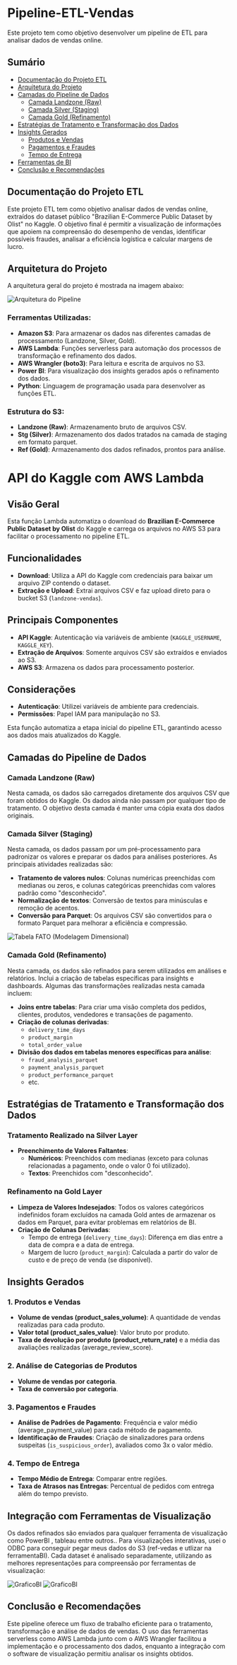 # Pipeline-ETL-Vendas

Este projeto tem como objetivo desenvolver um pipeline de ETL para analisar dados de vendas online.

## Sumário
- [Documentação do Projeto ETL](#documentação-do-projeto-etl)
- [Arquitetura do Projeto](#arquitetura-do-projeto)
- [Camadas do Pipeline de Dados](#camadas-do-pipeline-de-dados)
  - [Camada Landzone (Raw)](#camada-landzone-raw)
  - [Camada Silver (Staging)](#camada-silver-staging)
  - [Camada Gold (Refinamento)](#camada-gold-refinamento)
- [Estratégias de Tratamento e Transformação dos Dados](#estratégias-de-tratamento-e-transformação-dos-dados)
- [Insights Gerados](#insights-gerados)
  - [Produtos e Vendas](#produtos-e-vendas)
  - [Pagamentos e Fraudes](#pagamentos-e-fraudes)
  - [Tempo de Entrega](#tempo-de-entrega)
- [Ferramentas de BI](#ferramentas-de-bi)
- [Conclusão e Recomendações](#conclusão-e-recomendações)

## Documentação do Projeto ETL

Este projeto ETL tem como objetivo analisar dados de vendas online, extraídos do dataset público "Brazilian E-Commerce Public Dataset by Olist" no Kaggle. O objetivo final é permitir a visualização de informações que apoiem na compreensão do desempenho de vendas, identificar possíveis fraudes, analisar a eficiência logística e calcular margens de lucro.

## Arquitetura do Projeto
A arquitetura geral do projeto é mostrada na imagem abaixo:

![Arquitetura do Pipeline](Arquitetura.png)

### Ferramentas Utilizadas:
- **Amazon S3**: Para armazenar os dados nas diferentes camadas de processamento (Landzone, Silver, Gold).
- **AWS Lambda**: Funções serverless para automação dos processos de transformação e refinamento dos dados.
- **AWS Wrangler (boto3)**: Para leitura e escrita de arquivos no S3.
- **Power BI**: Para visualização dos insights gerados após o refinamento dos dados.
- **Python**: Linguagem de programação usada para desenvolver as funções ETL.
  
### Estrutura do S3:
- **Landzone (Raw)**: Armazenamento bruto de arquivos CSV.
- **Stg (Silver)**: Armazenamento dos dados tratados na camada de staging em formato parquet.
- **Ref (Gold)**: Armazenamento dos dados refinados, prontos para análise.

# API do Kaggle com AWS Lambda

## Visão Geral
Esta função Lambda automatiza o download do **Brazilian E-Commerce Public Dataset by Olist** do Kaggle e carrega os arquivos no AWS S3 para facilitar o processamento no pipeline ETL.

## Funcionalidades
- **Download**: Utiliza a API do Kaggle com credenciais para baixar um arquivo ZIP contendo o dataset.
- **Extração e Upload**: Extrai arquivos CSV e faz upload direto para o bucket S3 (`landzone-vendas`).

## Principais Componentes
- **API Kaggle**: Autenticação via variáveis de ambiente (`KAGGLE_USERNAME`, `KAGGLE_KEY`).
- **Extração de Arquivos**: Somente arquivos CSV são extraídos e enviados ao S3.
- **AWS S3**: Armazena os dados para processamento posterior.

## Considerações
- **Autenticação**: Utilizei variáveis de ambiente para credenciais.
- **Permissões**: Papel IAM para manipulação no S3.

Esta função automatiza a etapa inicial do pipeline ETL, garantindo acesso aos dados mais atualizados do Kaggle.

## Camadas do Pipeline de Dados

### Camada Landzone (Raw)
Nesta camada, os dados são carregados diretamente dos arquivos CSV que foram obtidos do Kaggle. Os dados ainda não passam por qualquer tipo de tratamento. O objetivo desta camada é manter uma cópia exata dos dados originais.

### Camada Silver (Staging)
Nesta camada, os dados passam por um pré-processamento para padronizar os valores e preparar os dados para análises posteriores. As principais atividades realizadas são:

- **Tratamento de valores nulos**: Colunas numéricas preenchidas com medianas ou zeros, e colunas categóricas preenchidas com valores padrão como "desconhecido".
- **Normalização de textos**: Conversão de textos para minúsculas e remoção de acentos.
- **Conversão para Parquet**: Os arquivos CSV são convertidos para o formato Parquet para melhorar a eficiência e compressão.

![Tabela FATO (Modelagem Dimensional)](StarSchema.png)

### Camada Gold (Refinamento)
Nesta camada, os dados são refinados para serem utilizados em análises e relatórios. Inclui a criação de tabelas específicas para insights e dashboards. Algumas das transformações realizadas nesta camada incluem:

- **Joins entre tabelas**: Para criar uma visão completa dos pedidos, clientes, produtos, vendedores e transações de pagamento.
- **Criação de colunas derivadas**: 
  - `delivery_time_days`
  - `product_margin`
  - `total_order_value`
- **Divisão dos dados em tabelas menores específicas para análise**:
  - `fraud_analysis_parquet`
  - `payment_analysis_parquet`
  - `product_performance_parquet`
  - etc.

## Estratégias de Tratamento e Transformação dos Dados

### Tratamento Realizado na Silver Layer

- **Preenchimento de Valores Faltantes**:
  - **Numéricos**: Preenchidos com medianas (exceto para colunas relacionadas a pagamento, onde o valor 0 foi utilizado).
  - **Textos**: Preenchidos com "desconhecido".

### Refinamento na Gold Layer

- **Limpeza de Valores Indesejados**: Todos os valores categóricos indefinidos foram excluídos na camada Gold antes de armazenar os dados em Parquet, para evitar problemas em relatórios de BI.
- **Criação de Colunas Derivadas**:
  - Tempo de entrega (`delivery_time_days`): Diferença em dias entre a data de compra e a data de entrega.
  - Margem de lucro (`product_margin`): Calculada a partir do valor de custo e de preço de venda (se disponível).
  
## Insights Gerados

### 1. Produtos e Vendas

- **Volume de vendas (product_sales_volume)**: A quantidade de vendas realizadas para cada produto.
- **Valor total (product_sales_value)**: Valor bruto por produto.
- **Taxa de devolução por produto (product_return_rate)** e a média das avaliações realizadas (average_review_score).

### 2. Análise de Categorias de Produtos

- **Volume de vendas por categoria**.
- **Taxa de conversão por categoria**.

### 3. Pagamentos e Fraudes

- **Análise de Padrões de Pagamento**: Frequência e valor médio (average_payment_value) para cada método de pagamento.
- **Identificação de Fraudes**: Criação de sinalizadores para ordens suspeitas (`is_suspicious_order`), avaliados como 3x o valor médio.

### 4. Tempo de Entrega

- **Tempo Médio de Entrega**: Comparar entre regiões.
- **Taxa de Atrasos nas Entregas**: Percentual de pedidos com entrega além do tempo previsto.

## Integração com Ferramentas de Visualização

Os dados refinados são enviados para qualquer ferramenta de visualização como PowerBI , tableau entre outros.. Para visualizações interativas, usei o ODBC para conseguir pegar meus dados do S3 (ref-vedas e utlizar na ferramentaBI). Cada dataset é analisado separadamente, utilizando as melhores representações para compreensão por ferramentas de visualização:

![GraficoBI](Bi_1.png)
![GraficoBI](Bi_2.png)


## Conclusão e Recomendações

Este pipeline oferece um fluxo de trabalho eficiente para o tratamento, transformação e análise de dados de vendas. O uso das ferramentas serverless como AWS Lambda junto com o AWS Wrangler facilitou a implementação e o processamento dos dados, enquanto a integração com o software de visualização permitiu analisar os insights obtidos.
